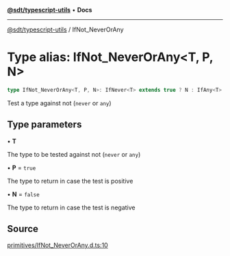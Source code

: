 [**@sdt/typescript-utils**](../README.md) • **Docs**

***

[@sdt/typescript-utils](../globals.md) / IfNot\_NeverOrAny

# Type alias: IfNot\_NeverOrAny\<T, P, N\>

```ts
type IfNot_NeverOrAny<T, P, N>: IfNever<T> extends true ? N : IfAny<T> extends true ? N : P;
```

Test a type against not (`never` or `any`)

## Type parameters

• **T**

The type to be tested against not (`never` or `any`)

• **P** = `true`

The type to return in case the test is positive

• **N** = `false`

The type to return in case the test is negative

## Source

[primitives/IfNot\_NeverOrAny.d.ts:10](https://github.com/sylvaindethier/typescript-utils/blob/5d7e70bdb051f6b560ec7c4f6d01c394a4b286ab/src/types/primitives/IfNot_NeverOrAny.d.ts#L10)
